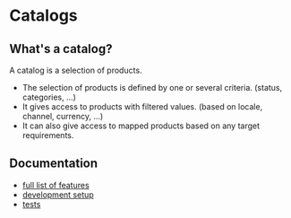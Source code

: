 Catalogs
========

## What's a catalog?

A catalog is a selection of products.
- The selection of products is defined by one or several criteria. (status, categories, ...)
- It gives access to products with filtered values. (based on locale, channel, currency, ...)
- It can also give access to mapped products based on any target requirements.

## Documentation

- [full list of features](features)
- [development setup](docs/development-setup.md)
- [tests](docs/tests.md)
